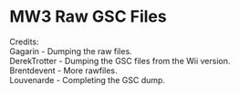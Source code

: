 # MW3 Raw GSC Files

Credits:  
Gagarin - Dumping the raw files.  
DerekTrotter - Dumping the GSC files from the Wii version.  
Brentdevent - More rawfiles.  
Louvenarde - Completing the GSC dump.  
